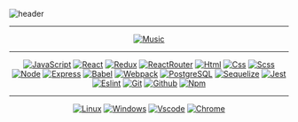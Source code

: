 <div class="wrapper">

![header](https://github.com/KhYaroslav/khyaroslav/blob/main/assets/WELCOME.gif?raw=true)

<div align="center">

<hr>


[![Music](https://novatorem.vercel.app/api/spotify?background_color=0d1117&border_color=fa428e)](https://github.com/KhYaroslav)

</div>

<hr>

<div align="center">

[![JavaScript](https://img.shields.io/badge/JavaScript-20232A?style=for-the-badge&logo=javascript)](https://github.com/KhYaroslav)
[![React](https://img.shields.io/badge/React-20232A?style=for-the-badge&logo=react)](https://github.com/KhYaroslav)
[![Redux](https://img.shields.io/badge/Redux-20232A?style=for-the-badge&logo=redux&logoColor=7749BD)](https://github.com/KhYaroslav)
[![ReactRouter](https://img.shields.io/badge/React_Router-20232A?style=for-the-badge&logo=react-router)](https://github.com/KhYaroslav)
[![Html](https://img.shields.io/badge/HTML5-20232A?style=for-the-badge&logo=html5)](https://github.com/KhYaroslav)
[![Css](https://img.shields.io/badge/CSS3-20232A?style=for-the-badge&logo=css3&logoColor=369AD6)](https://github.com/KhYaroslav)
[![Scss](https://img.shields.io/badge/scss-20232A?style=for-the-badge&logo=sass)](https://github.com/KhYaroslav)
[![Node](https://img.shields.io/badge/node-20232A?style=for-the-badge&logo=node.js)](https://github.com/KhYaroslav)
[![Express](https://img.shields.io/badge/express-20232A?style=for-the-badge&logo=express)](https://github.com/KhYaroslav)
[![Babel](https://img.shields.io/badge/babel-20232A?style=for-the-badge&logo=babel)](https://github.com/KhYaroslav)
[![Webpack](https://img.shields.io/badge/webpack-20232A?style=for-the-badge&logo=webpack)](https://github.com/KhYaroslav)
[![PostgreSQL](https://img.shields.io/badge/postgresql-20232A?style=for-the-badge&logo=postgresql)](https://github.com/KhYaroslav)
[![Sequelize](https://img.shields.io/badge/Sequelize-20232A?style=for-the-badge&logo=Sequelize)](https://github.com/KhYaroslav)
[![Jest](https://img.shields.io/badge/jest-20232A?style=for-the-badge&logo=jest&logoColor=99424F)](https://github.com/KhYaroslav)
[![Eslint](https://img.shields.io/badge/eslint-20232A?style=for-the-badge&logo=eslint&logoColor=7C7CEA)](https://github.com/KhYaroslav)
[![Git](https://img.shields.io/badge/git-20232A?style=for-the-badge&logo=git)](https://github.com/KhYaroslav)
[![Github](https://img.shields.io/badge/github-20232A?style=for-the-badge&logo=github)](https://github.com/KhYaroslav)
[![Npm](https://img.shields.io/badge/npm-20232A?style=for-the-badge&logo=npm)](https://github.com/KhYaroslav)

</div>

<hr>

<div align="center">

[![Linux](https://img.shields.io/badge/linux-20232A?style=for-the-badge&logo=linux)](https://github.com/KhYaroslav)
[![Windows](https://img.shields.io/badge/Windows-20232A?style=for-the-badge&logo=windows)](https://github.com/KhYaroslav)
[![Vscode](https://img.shields.io/badge/visualstudicode-20232A?style=for-the-badge&logo=visualstudio)](https://github.com/KhYaroslav)
[![Chrome](https://img.shields.io/badge/chrome-20232A?style=for-the-badge&logo=googlechrome)](https://github.com/KhYaroslav)

</div>
